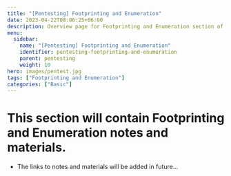 ```yaml
---
title: "[Pentesting] Footprinting and Enumeration"
date: 2023-04-22T08:06:25+06:00
description: Overview page for Footprinting and Enumeration section of my blog.
menu:
  sidebar:
    name: "[Pentesting] Footprinting and Enumeration"
    identifier: pentesting-footprinting-and-enumeration
    parent: pentesting
    weight: 10
hero: images/pentest.jpg
tags: ["Footprinting and Enumeration"]
categories: ["Basic"]
---
```


# This section will contain Footprinting and Enumeration notes and materials.
- The links to notes and materials will be added in future...